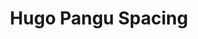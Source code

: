 ---
title: "Hugo Pangu Spacing"
description: "hugo shortcode to add space between Chinese/Japanese/Korean (CJK) characters and English characters"
tags: ["Hugo", "CJK"]
contributor: false
repo: "https://github.com/nohzafk/hugo-pangu-spacing"
weight: 50
---